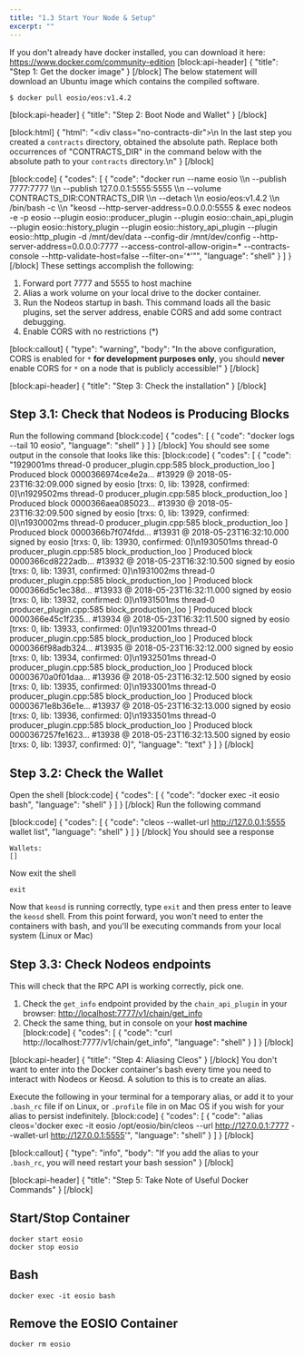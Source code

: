 ```yaml
---
title: "1.3 Start Your Node & Setup"
excerpt: ""
---
```

If you don't already have docker installed, you can download it here: https://www.docker.com/community-edition
[block:api-header]
{
  "title": "Step 1: Get the docker image"
}
[/block]
The below statement will download an Ubuntu image which contains the compiled software. 

```
$ docker pull eosio/eos:v1.4.2
```
[block:api-header]
{
  "title": "Step 2: Boot Node and Wallet"
}
[/block]

[block:html]
{
  "html": "<div class=\"no-contracts-dir\">\n  In the last step you created a `contracts` directory, obtained the absolute path. Replace both occurrences of \"CONTRACTS_DIR\" in the command below with the absolute path to your `contracts` directory.\n</div>"
}
[/block]

[block:code]
{
  "codes": [
    {
      "code": "docker run --name eosio \\\n  --publish 7777:7777 \\\n  --publish 127.0.0.1:5555:5555 \\\n  --volume CONTRACTS_DIR:CONTRACTS_DIR \\\n  --detach \\\n  eosio/eos:v1.4.2 \\\n  /bin/bash -c \\\n  \"keosd --http-server-address=0.0.0.0:5555 & exec nodeos -e -p eosio --plugin eosio::producer_plugin --plugin eosio::chain_api_plugin --plugin eosio::history_plugin --plugin eosio::history_api_plugin --plugin eosio::http_plugin -d /mnt/dev/data --config-dir /mnt/dev/config --http-server-address=0.0.0.0:7777 --access-control-allow-origin=* --contracts-console --http-validate-host=false --filter-on='*'\"",
      "language": "shell"
    }
  ]
}
[/block]
These settings accomplish the following:
1. Forward port 7777 and 5555 to host machine
2. Alias a work volume on your local drive to the docker container. 
3. Run the Nodeos startup in bash. This command loads all the basic plugins, set the server address, enable CORS and add some contract debugging. 
4. Enable CORS with no restrictions (*)


[block:callout]
{
  "type": "warning",
  "body": "In the above configuration, CORS is enabled for `*` **for development purposes only**, you should **never** enable CORS for `*` on a node that is publicly accessible!"
}
[/block]

[block:api-header]
{
  "title": "Step 3: Check the installation"
}
[/block]
## Step 3.1: Check that Nodeos is Producing Blocks

Run the following command
[block:code]
{
  "codes": [
    {
      "code": "docker logs --tail 10 eosio",
      "language": "shell"
    }
  ]
}
[/block]
You should see some output in the console that looks like this:
[block:code]
{
  "codes": [
    {
      "code": "1929001ms thread-0   producer_plugin.cpp:585       block_production_loo ] Produced block 0000366974ce4e2a... #13929 @ 2018-05-23T16:32:09.000 signed by eosio [trxs: 0, lib: 13928, confirmed: 0]\n1929502ms thread-0   producer_plugin.cpp:585       block_production_loo ] Produced block 0000366aea085023... #13930 @ 2018-05-23T16:32:09.500 signed by eosio [trxs: 0, lib: 13929, confirmed: 0]\n1930002ms thread-0   producer_plugin.cpp:585       block_production_loo ] Produced block 0000366b7f074fdd... #13931 @ 2018-05-23T16:32:10.000 signed by eosio [trxs: 0, lib: 13930, confirmed: 0]\n1930501ms thread-0   producer_plugin.cpp:585       block_production_loo ] Produced block 0000366cd8222adb... #13932 @ 2018-05-23T16:32:10.500 signed by eosio [trxs: 0, lib: 13931, confirmed: 0]\n1931002ms thread-0   producer_plugin.cpp:585       block_production_loo ] Produced block 0000366d5c1ec38d... #13933 @ 2018-05-23T16:32:11.000 signed by eosio [trxs: 0, lib: 13932, confirmed: 0]\n1931501ms thread-0   producer_plugin.cpp:585       block_production_loo ] Produced block 0000366e45c1f235... #13934 @ 2018-05-23T16:32:11.500 signed by eosio [trxs: 0, lib: 13933, confirmed: 0]\n1932001ms thread-0   producer_plugin.cpp:585       block_production_loo ] Produced block 0000366f98adb324... #13935 @ 2018-05-23T16:32:12.000 signed by eosio [trxs: 0, lib: 13934, confirmed: 0]\n1932501ms thread-0   producer_plugin.cpp:585       block_production_loo ] Produced block 00003670a0f01daa... #13936 @ 2018-05-23T16:32:12.500 signed by eosio [trxs: 0, lib: 13935, confirmed: 0]\n1933001ms thread-0   producer_plugin.cpp:585       block_production_loo ] Produced block 00003671e8b36e1e... #13937 @ 2018-05-23T16:32:13.000 signed by eosio [trxs: 0, lib: 13936, confirmed: 0]\n1933501ms thread-0   producer_plugin.cpp:585       block_production_loo ] Produced block 0000367257fe1623... #13938 @ 2018-05-23T16:32:13.500 signed by eosio [trxs: 0, lib: 13937, confirmed: 0]",
      "language": "text"
    }
  ]
}
[/block]

## Step 3.2: Check the Wallet

Open the shell
[block:code]
{
  "codes": [
    {
      "code": "docker exec -it eosio bash",
      "language": "shell"
    }
  ]
}
[/block]
Run the following command 

[block:code]
{
  "codes": [
    {
      "code": "cleos --wallet-url http://127.0.0.1:5555 wallet list",
      "language": "shell"
    }
  ]
}
[/block]
You should see a response

```
Wallets:
[]
```

Now exit the shell

```
exit
```

Now that `keosd` is running correctly, type `exit` and then press enter to leave the `keosd` shell. From this point forward, you won't need to enter the containers with bash, and you'll be executing commands from your local system (Linux or Mac) 

## Step 3.3: Check Nodeos endpoints

This will check that the RPC API is working correctly, pick one. 

1. Check the `get_info` endpoint provided by the `chain_api_plugin` in your browser: [http://localhost:7777/v1/chain/get_info](http://localhost:7777/v1/chain/get_info)
2. Check the same thing, but in console on your **host machine**
[block:code]
{
  "codes": [
    {
      "code": "curl http://localhost:7777/v1/chain/get_info",
      "language": "shell"
    }
  ]
}
[/block]

[block:api-header]
{
  "title": "Step 4: Aliasing Cleos"
}
[/block]
You don't want to enter into the Docker container's bash every time you need to interact with Nodeos or Keosd. A solution to this is to create an alias. 

Execute the following in your terminal for a temporary alias, or add it to your `.bash_rc` file if on Linux, or `.profile` file in on Mac OS if you wish for your alias to persist indefinitely.
[block:code]
{
  "codes": [
    {
      "code": "alias cleos='docker exec -it eosio /opt/eosio/bin/cleos --url http://127.0.0.1:7777 --wallet-url http://127.0.0.1:5555'",
      "language": "shell"
    }
  ]
}
[/block]

[block:callout]
{
  "type": "info",
  "body": "If you add the alias to your `.bash_rc`, you will need restart your bash session"
}
[/block]

[block:api-header]
{
  "title": "Step 5: Take Note of Useful Docker Commands"
}
[/block]
## Start/Stop Container

```
docker start eosio
docker stop eosio
```

## Bash
```
docker exec -it eosio bash
```

## Remove the EOSIO Container
```
docker rm eosio
```